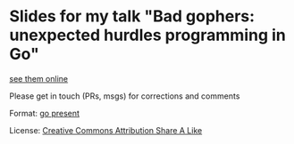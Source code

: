 # Slides for my talk "Bad gophers: unexpected hurdles programming in Go"

[see them online](https://talks.godoc.org/github.com/mojaves/bad-gophers/bad-gophers.slide)

Please get in touch (PRs, msgs) for corrections and comments

Format: [go present](https://godoc.org/golang.org/x/tools/present)

License: [Creative Commons Attribution Share A Like](https://creativecommons.org/licenses/by-sa/4.0/)
